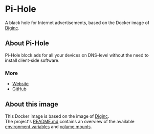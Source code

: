 # Pi-Hole
A black hole for Internet advertisements, based on the Docker image of [Diginc](https://github.com/diginc/docker-pi-hole).

## About Pi-Hole
Pi-Hole block ads for all your devices on DNS-level without the need to install client-side software.

### More
* [Website](https://pi-hole.net)
* [GitHub](https://github.com/pi-hole/pi-hole)

## About this image
This Docker image is based on the image of [Diginc](https://github.com/diginc/docker-pi-hole).  
The project's [README.md](https://github.com/diginc/docker-pi-hole/blob/master/README.md) contains an overview of the available [environment variables](https://github.com/diginc/docker-pi-hole/blob/master/README.md#environment-variables) and [volume mounts](https://github.com/diginc/docker-pi-hole/blob/master/README.md#volume-mounts).
